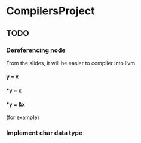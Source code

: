 # CompilersProject

## TODO

### Dereferencing node

From the slides, it will be easier to compiler into llvm

#### y = x

#### *y = x

#### *y = &x

(for example)

### Implement char data type